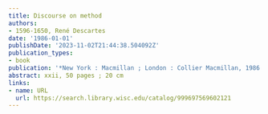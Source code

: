 ```yaml
---
title: Discourse on method
authors:
- 1596-1650, René Descartes
date: '1986-01-01'
publishDate: '2023-11-02T21:44:38.504092Z'
publication_types:
- book
publication: '*New York : Macmillan ; London : Collier Macmillan, 1986.*'
abstract: xxii, 50 pages ; 20 cm
links:
- name: URL
  url: https://search.library.wisc.edu/catalog/999697569602121
---
```

